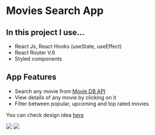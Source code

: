 # Movies Search App 

## In this project I use...

- React Js, React Hooks (useState, useEffect)
- React Router V.6
- Styled components

## App Features

- Search any movie from [Movie DB API](https://www.themoviedb.org/)
- View details of any movie by clicking on it
- Filter between popular, upcoming and top rated movies

You can check design idea [here](https://www.figma.com/file/QXcstz7GB0Lz5EzjofubOZ/Search-movoes-app-structure?node-id=0%3A1)

<p>
<a href="mailto:joselatines33@gmail.com"><img src="https://img.shields.io/badge/-joselatines33@gmail.com-black?logo=gmail&style=flat-square"/></a>
<a href="https://www.linkedin.com/in/jose-latines/"><img src="https://img.shields.io/badge/-joselatines-blue?logo=linkedin&style=flat-square"></a>
</p>
